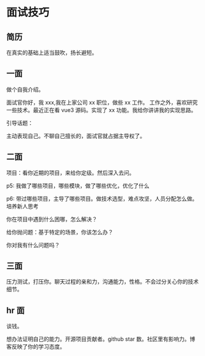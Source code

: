 <!--
 * Author  rhys.zhao
 * Date  2023-03-02 15:12:45
 * LastEditors  rhys.zhao
 * LastEditTime  2023-03-30 14:02:01
 * Description
-->

# 面试技巧

## 简历

在真实的基础上适当鼓吹，扬长避短。

## 一面

做个自我介绍。

面试官你好，我 xxx,我在上家公司 xx 职位，做些 xx 工作。
工作之外，喜欢研究一些技术。最近正在看 vue3 源码。实现了 xx 功能。我给你讲讲我的实现思路。

引导话题：

主动表现自己。不聊自己擅长的，面试官就占据主导权了。

## 二面

项目：看你近期的项目，来给你定级。然后深入去问。

p5: 我做了哪些项目，哪些模块，做了哪些优化，优化了什么

p6: 带过哪些项目，主导了哪些项目。做技术选型，难点攻坚，人员分配怎么做。培养新人思考

你在项目中遇到什么困哪，怎么解决？

给你抛问题：基于特定的场景，你该怎么办？

你对我有什么问题吗？

## 三面

压力测试，打压你。聊天过程的亲和力，沟通能力，性格。不会过分关心你的技术细节。

## hr 面

谈钱。

想办法证明自己的能力。开源项目贡献者。github star 数。社区里有影响力。博客反映了你的学习态度。
